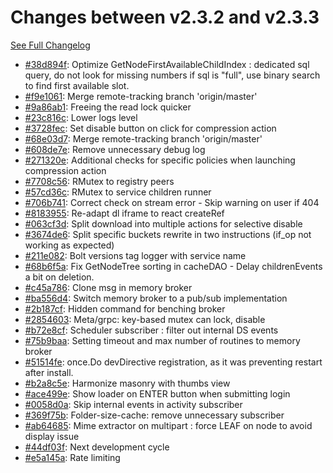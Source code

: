 # Changes between v2.3.2 and v2.3.3

[See Full Changelog](https://github.com/pydio/cells/compare/v2.3.2...v2.3.3)

- [#38d894f](https://github.com/pydio/cells/commit/38d894f6e90ec742d9aaa8def52bf1fa55e06cee): Optimize GetNodeFirstAvailableChildIndex : dedicated sql query, do not look for missing numbers if sql is "full", use binary search to find first available slot.
- [#f9e1061](https://github.com/pydio/cells/commit/f9e10613cc81ab70b697944a42dacdfb871ba865): Merge remote-tracking branch 'origin/master'
- [#9a86ab1](https://github.com/pydio/cells/commit/9a86ab1ca703ddae8e29928d966a62e94c150f75): Freeing the read lock quicker
- [#23c816c](https://github.com/pydio/cells/commit/23c816ce31b7a4f88fb6e06f5ebc31a5565129e4): Lower logs level
- [#3728fec](https://github.com/pydio/cells/commit/3728feceba0486cd45ea74535e8fc52da3cef509): Set disable button on click for compression action
- [#68e03d7](https://github.com/pydio/cells/commit/68e03d71099ec0c2f5a870bea644f720a20fc958): Merge remote-tracking branch 'origin/master'
- [#608de7e](https://github.com/pydio/cells/commit/608de7edc713f12051bb5e7da1cc94986cc9c766): Remove unnecessary debug log
- [#271320e](https://github.com/pydio/cells/commit/271320ee19498dfac5dfb889a9195956e3753992): Additional checks for specific policies when launching compression action
- [#7708c56](https://github.com/pydio/cells/commit/7708c562da93c68d5590bfcff7811d3cfc139758): RMutex to registry peers
- [#57cd36c](https://github.com/pydio/cells/commit/57cd36c557a540bfb7c763d4938eba88d48e8b86): RMutex to service children runner
- [#706b741](https://github.com/pydio/cells/commit/706b741f548f9766eeda6ebeabc12bcfd9119525): Correct check on stream error - Skip warning on user if 404
- [#8183955](https://github.com/pydio/cells/commit/818395551575fe51eb31ca1f2c938d1080f5e17f): Re-adapt dl iframe to react createRef
- [#063cf3d](https://github.com/pydio/cells/commit/063cf3d5ec09385bbe6bb1b95a29f018248bdd51): Split download into multiple actions for selective disable
- [#3674de6](https://github.com/pydio/cells/commit/3674de6c8ca94646d179bc1011e50d2733a4dbcc): Split specific buckets rewrite in two instructions (if_op not working as expected)
- [#211e082](https://github.com/pydio/cells/commit/211e082bf7a74c12ef6e660f2e568bd228110fe6): Bolt versions tag logger with service name
- [#68b6f5a](https://github.com/pydio/cells/commit/68b6f5a6d760bb34833c08c755ef0ec30eb066c6): Fix GetNodeTree sorting in cacheDAO - Delay childrenEvents a bit on deletion.
- [#c45a786](https://github.com/pydio/cells/commit/c45a786fa78a67ad410e4cf208265cfdccf402b5): Clone msg in memory broker
- [#ba556d4](https://github.com/pydio/cells/commit/ba556d4ee7a8af549e836d38bb34a204fcaea0df): Switch memory broker to a pub/sub implementation
- [#2b187cf](https://github.com/pydio/cells/commit/2b187cffec6f419210fc109bf9fe2ef95506bdfe): Hidden command for benching broker
- [#2854603](https://github.com/pydio/cells/commit/2854603f9b009c6d4406f3187ec62c233884c084): Meta/grpc: key-based mutex can lock, disable
- [#b72e8cf](https://github.com/pydio/cells/commit/b72e8cf4925868c502b9cd7f96fa8471085dc0d9): Scheduler subscriber : filter out internal DS events
- [#75b9baa](https://github.com/pydio/cells/commit/75b9baab612e0c5be4ec75755c4b0d6e3304509c): Setting timeout and max number of routines to memory broker
- [#51514fe](https://github.com/pydio/cells/commit/51514fe33baddce87131ee3ae655336de039d22e): once.Do devDirective registration, as it was preventing restart after install.
- [#b2a8c5e](https://github.com/pydio/cells/commit/b2a8c5e02be039f232c860b3978d5389e490bc08): Harmonize masonry with thumbs view
- [#ace499e](https://github.com/pydio/cells/commit/ace499e9ec6b83e84b198bebdd8ecd4a937347d9): Show loader on ENTER button when submitting login
- [#0058d0a](https://github.com/pydio/cells/commit/0058d0ad7e2ba68618f9a40b7bc7ac853e60c2be): Skip internal events in activity subscriber
- [#369f75b](https://github.com/pydio/cells/commit/369f75b970b049184aad8d6087416dce1159d637): Folder-size-cache: remove unnecessary subscriber
- [#ab64685](https://github.com/pydio/cells/commit/ab64685599104b81b94acd1876a09a9ab9763669): Mime extractor on multipart : force LEAF on node to avoid display issue
- [#44df03f](https://github.com/pydio/cells/commit/44df03fbdead2143aa5743e64a13110097d1ae75): Next development cycle
- [#e5a145a](https://github.com/pydio/cells/commit/e5a145a206a8050206ca2d3e1aafb66b14958a42): Rate limiting

